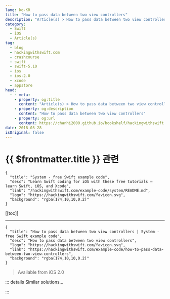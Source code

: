 ```yaml
---
lang: ko-KR
title: "How to pass data between two view controllers"
description: "Article(s) > How to pass data between two view controllers"
category:
  - Swift
  - iOS
  - Article(s)
tag: 
  - blog
  - hackingwithswift.com
  - crashcourse
  - swift
  - swift-5.10
  - ios
  - ios-2.0
  - xcode
  - appstore
head:
  - - meta:
    - property: og:title
      content: "Article(s) > How to pass data between two view controllers"
    - property: og:description
      content: "How to pass data between two view controllers"
    - property: og:url
      content: https://chanhi2000.github.io/bookshelf/hackingwithswift.com/example-code/how-to-pass-data-between-two-view-controllers.html
date: 2018-03-28
isOriginal: false
---
```


# {{ $frontmatter.title }} 관련

```component VPCard
{
  "title": "System - free Swift example code",
  "desc": "Learn Swift coding for iOS with these free tutorials – learn Swift, iOS, and Xcode",
  "link": "/hackingwithswift.com/example-code/system/README.md",
  "logo": "https://hackingwithswift.com/favicon.svg",
  "background": "rgba(174,10,10,0.2)"
}
```

[[toc]]

---

```component VPCard
{
  "title": "How to pass data between two view controllers | System - free Swift example code",
  "desc": "How to pass data between two view controllers",
  "logo": "https://hackingwithswift.com/favicon.svg",
  "link": "https://hackingwithswift.com/example-code/how-to-pass-data-between-two-view-controllers",
  "background": "rgba(174,10,10,0.2)"
}
```

> Available from iOS 2.0

<!-- TODO: 작성 -->

<!-- 
If you have a value in one view controller and want to pass it to another, there are two approaches: for passing data forward you should communicate using properties, and for passing data backwards you can either use a delegate or a block.

Passing data forward is used when you want to show some information in a detail view controller. For example, view controller A might contain a list of names that the user can select, and view controller B might show some detailed information on a single name that the user selected. In this case, you would create a property on B like this:

```swift
class ViewControllerB: UIViewController {
    var selectedName: String = "Anonymous"
}
```

How you set that property depends on how are you showing the detail view controller. For example, if you're using a `UINavigationController` and want to push the new view controller onto the stack, you would write this:

```swift
let viewControllerB = ViewControllerB()
viewControllerB.selectedName = "Taylor Swift"
navigationController?.pushViewController(viewControllerB, animated: true)
```

If you're using segues, you'll want to use code like this instead:

```swift
override func prepare(for segue: UIStoryboardSegue, sender: Any?) {
    if segue.identifier == "showDetail" {
        if let indexPath = self.tableView.indexPathForSelectedRow {
            let controller = segue.destination as! ViewControllerB
            controller.selectedName = objects[indexPath.row]
        }
    }
}
```

To pass data back, the most common approach is to create a delegate property in your detail view controller, like this:

```swift
class ViewControllerB: UIViewController {
    var selectedName: String = "Anonymous"
    weak var delegate: ViewControllerA!
}
```

When creating your detail view controller, make sure you set up its `delegate` property, like this:

```swift
let viewControllerB = ViewControllerB()
viewControllerB.selectedName = "Taylor Swift"
viewControllerB.delegate = self
navigationController?.pushViewController(viewControllerB, animated: true)
```

With this set up complete, you can now create a method in your master view controller that should be called by the detail view controller. For example, you might have something like this:

```swift
func updatedSelectedName(newName: String) {
    // do something with newName
}
```

-->

::: details Similar solutions…

<!--
/example-code/language/how-to-pass-the-fizz-buzz-test">How to pass the Fizz Buzz test 
/quick-start/swiftui/swiftui-tips-and-tricks">SwiftUI tips and tricks 
/example-code/uikit/how-to-disable-interactive-swipe-to-dismiss-for-view-controllers">How to disable interactive swipe to dismiss for view controllers 
/quick-start/swiftui/all-swiftui-property-wrappers-explained-and-compared">All SwiftUI property wrappers explained and compared 
/quick-start/swiftui/whats-the-difference-between-observedobject-state-and-environmentobject">What’s the difference between @ObservedObject, @State, and @EnvironmentObject?</a>
-->

:::

